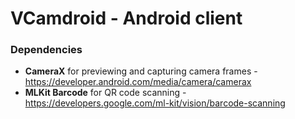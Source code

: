 # VCamdroid - Android client

### Dependencies

- **CameraX** for previewing and capturing camera frames - https://developer.android.com/media/camera/camerax
- **MLKit Barcode** for QR code scanning - https://developers.google.com/ml-kit/vision/barcode-scanning
